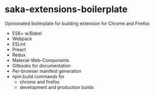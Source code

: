 # saka-extensions-boilerplate

Opinionated boilerplate for building extension for Chrome and Firefox

* ES6+ w/Babel
* Webpack
* ESLint
* Preact
* Redux
* Material-Web-Components
* Gitbooks for documentation
* Per-browser manifest generation
* npm build commands for
  * chrome and firefox
  * development and production builds
